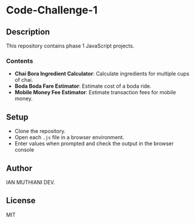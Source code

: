 # Code-Challenge-1
## Description
This repository contains phase 1 JavaScript projects.

### Contents
- **Chai Bora Ingredient Calculator**: Calculate ingredients for multiple cups of chai.
- **Boda Boda Fare Estimator**: Estimate cost of a boda ride.
- **Mobile Money Fee Estimator**: Estimate transaction fees for mobile money.

## Setup
- Clone the repository.
- Open each `.js` file in a browser environment.
- Enter values when prompted and check the output in the browser console

## Author
IAN MUTHIANI
DEV.

## License
MIT
